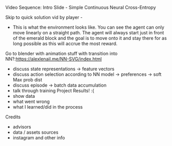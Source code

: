 Video Sequence:
Intro Slide - Simple Continuous Neural Cross-Entropy

Skip to quick solution vid by player -

* This is what the environment looks like. You can see the agent can only move linearly on a straight path. The agent will always start just in front of the emerald block and the goal is to move onto it and stay there for as long possible as this will accrue the most reward.

Go to blender with animation stuff with transition into NN?:https://alexlenail.me/NN-SVG/index.html
* discuss state representations -> feature vectors
* discuss action selection according to NN model -> preferences -> soft Max prob dist
* discuss episode -> batch data accumulation
* talk through training
Project Results! :{
* show data
* what went wrong
* what I learned/did in the process

Credits
* advisors
* data / assets sources
* instagram and other info
